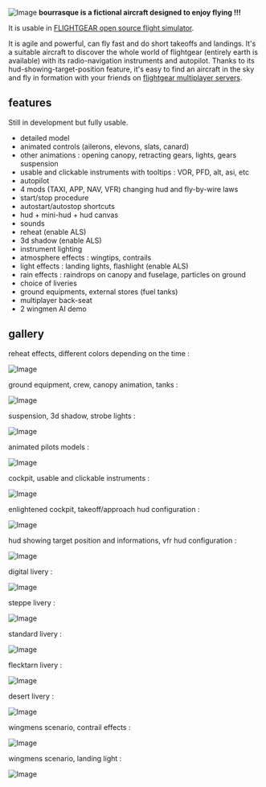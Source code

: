 <!--
markdown README.md > md.html ; cat {hd.inc,md,ft.inc}.html > github.html
-->
![Image](https://photos-3.dropbox.com/t/2/AABKvIGTY5xkrTag7UIfAUuveLV-onRNIlC9E0cVFV8SVw/12/10009110/png/32x32/3/1503424800/0/2/brsq01.png/EIzjuwcYwKsDIAIoAg/zOrRaSsCdkeG1nmLDp4e-rsxWPlVZfmg07kZe8r2YnA?dl=0&size=32x32&size_mode=5)
**bourrasque is a fictional aircraft designed to enjoy flying !!!**

It is usable in [FLIGHTGEAR open source flight simulator](http://www.flightgear.org).

It is agile and powerful, can fly fast and do short takeoffs and landings.
It's a suitable aircraft to discover the whole world of flightgear (entirely earth is available) with its radio-navigation instruments and autopilot.
Thanks to its hud-showing-target-position feature, it's easy to find an aircraft in the sky and fly in formation with your friends on [flightgear multiplayer servers](http://mpmap02.flightgear.org/).

## features
Still in development but fully usable.

- detailed model
- animated controls (ailerons, elevons, slats, canard)
- other animations : opening canopy, retracting gears, lights, gears suspension
- usable and clickable instruments with tooltips : VOR, PFD, alt, asi, etc
- autopilot
- 4 mods (TAXI, APP, NAV, VFR) changing hud and fly-by-wire laws
- start/stop procedure
- autostart/autostop shortcuts
- hud + mini-hud + hud canvas
- sounds
- reheat (enable ALS)
- 3d shadow (enable ALS)
- instrument lighting
- atmosphere effects : wingtips, contrails
- light effects : landing lights, flashlight (enable ALS)
- rain effects : raindrops on canopy and fuselage, particles on ground
- choice of liveries
- ground equipments, external stores (fuel tanks)
- multiplayer back-seat
- 2 wingmen AI demo

## gallery

reheat effects, different colors depending on the time :

![Image](https://photos-5.dropbox.com/t/2/AAB3aUXhlkq6uy6Th-ARX88v9KZpwuWr8S1wDT_pmQF_BQ/12/10009110/png/32x32/3/1503424800/0/2/brsq07.png/EIzjuwcYwKsDIAIoAg/Slxu1dmI3zmxDT40E1kPO059N4mP2XI4Yft477udhEs?dl=0&size=32x32&size_mode=5)

ground equipment, crew, canopy animation, tanks :

![Image](https://photos-3.dropbox.com/t/2/AABOBtXexLNnH7hsU_-MuDRSfuD8Ko72f8dvAxdW6wjORg/12/10009110/png/32x32/3/1503424800/0/2/brsq02.png/EIzjuwcYwKsDIAIoAg/rbwdt7KqzlC1MIUvKy8GDozdCn1Q3Rd4qKu2iW9tdqc?dl=0&size=32x32&size_mode=5)

suspension, 3d shadow, strobe lights :

![Image](https://photos-4.dropbox.com/t/2/AAAY1vLPSP-xIZzk80sSurVPUA1DUxZFXZeSXc5EZgpJjg/12/10009110/png/32x32/3/1503424800/0/2/brsq11.png/EIzjuwcYwKsDIAIoAg/ApgComjJhif8yLUnCXWXPLAf8dhhyAZKsChKJ-DRLOQ?dl=0&size=32x32&size_mode=5)

animated pilots models :

![Image](https://photos-6.dropbox.com/t/2/AADCAPUb-JVB0RiM1HDICaWPqLQ9EPS2UYRVqcM2Oom_kw/12/10009110/png/32x32/3/1503424800/0/2/brsq06.png/EIzjuwcYwKsDIAIoAg/YOc8p8w9lKl6k2ZCkq4VxRMPR8LgHeoKOBT1F6Ckrhs?dl=0&size=32x32&size_mode=5)

cockpit, usable and clickable instruments :

![Image](https://photos-3.dropbox.com/t/2/AADVgWNWDcl-PBrda2B-GwUH2oH2w5HC5VMQKAcoeOW02w/12/10009110/png/32x32/3/1503424800/0/2/brsq03.png/EIzjuwcYwKsDIAIoAg/dAyOooqRACU-vLwyK0gvvanyfgeiLO-ge-TMX1ssD7Q?dl=0&size=32x32&size_mode=5)

enlightened cockpit, takeoff/approach hud configuration :

![Image](https://photos-2.dropbox.com/t/2/AACMNItiUvduwzrWhfmIMRxXO_F9hGKnrH6V3Tpe5cuwFw/12/10009110/png/32x32/3/1503424800/0/2/brsq04.png/EIzjuwcYwKsDIAIoAg/_Xz7Mtz7aPf-o8FamqgJgdB0__2MnK-6Bv00Pif-v4I?dl=0&size=32x32&size_mode=5)

hud showing target position and informations, vfr hud configuration :

![Image](https://photos-3.dropbox.com/t/2/AABdBWtFEfgMHu6SpHH37z8CpFqBWkX4p8eDhWJYrj7cnA/12/10009110/png/32x32/3/1503424800/0/2/brsq12.png/EIzjuwcYwKsDIAIoAg/6_exWJF7mwrdxwQAJiW8t6FfoM9PopoLhy4NsHBv6Vo?dl=0&size=32x32&size_mode=5)

digital livery :

![Image](https://photos-1.dropbox.com/t/2/AACzHUPlNj0Kr7gWLLbKl0kovEEnhINsXy7GLxS-V0gVqg/12/10009110/png/32x32/3/1503424800/0/2/brsq05.png/EIzjuwcYwKsDIAIoAg/NghAatGut0x-qvSvuEcZ22u9GMZmwQYrf9nEkm-o60o?dl=0&size=32x32&size_mode=5)

steppe livery :

![Image](https://photos-6.dropbox.com/t/2/AAA53HgeZTOyuIDCVaWSiUnldReQY2QkMQ-ROxuqfhu6kg/12/10009110/png/32x32/3/1503424800/0/2/brsq08.png/EIzjuwcYwKsDIAIoAg/AQVgmZBo6bDh_hU329IzWJG-lUR2HmDp2zeWMpnYNps?dl=0&size=32x32&size_mode=5)

standard livery :

![Image](https://photos-5.dropbox.com/t/2/AABfhl20ImtP9qyewAUX-fYu763n91gtRQl8s_TLlrFiog/12/10009110/png/32x32/3/1503424800/0/2/brsq10.png/EIzjuwcYwKsDIAIoAg/mt6T6yjGHn3mwJlgdalt1inGz0acg38nPMozZrdEaPM?dl=0&size=32x32&size_mode=5)

flecktarn livery :

![Image](https://photos-4.dropbox.com/t/2/AADocWI2qayXHrNKlwxctBhbqzc_TlVD7yR_Ea4yWCAmmg/12/10009110/png/32x32/3/1503424800/0/2/brsq13.png/EIzjuwcYwKsDIAIoAg/fjX4u6D51-pag6f-N1_n3BSAYdbDdvBbMnJCS4C5BCA?dl=0&size=32x32&size_mode=5)

desert livery :

![Image](brsq14.png)

wingmens scenario, contrail effects :

![Image](https://photos-2.dropbox.com/t/2/AAAHxee4F5_A7mXpb5FAR-FCijGXxIbYR_I6CPLqQvXHrg/12/10009110/png/32x32/3/1503424800/0/2/brsq09.png/EIzjuwcYwKsDIAIoAg/-Mx6c--aOTS2YKW79iIw0JJaepXEMlZtBTTt_z-1JRg?dl=0&size=32x32&size_mode=5)

wingmens scenario, landing light :

![Image](brsq15.png)

